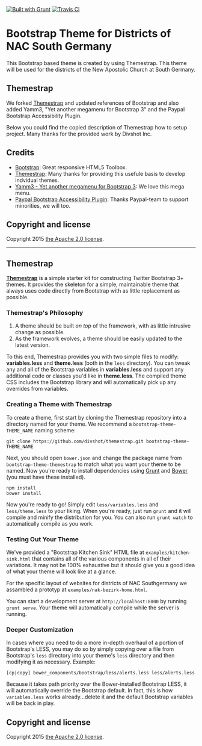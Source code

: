 [![Built with Grunt](https://cdn.gruntjs.com/builtwith.png)](http://gruntjs.com/)
[![Travis CI](https://travis-ci.org/nak-sued-webmasters/theme.svg)](https://travis-ci.org/nak-sued-webmasters/theme)

# Bootstrap Theme for Districts of NAC South Germany

This Bootstrap based theme is created by using Themestrap. 
This theme will be used for the districts of the New Apostolic Church at South Germany.

## Themestrap
We forked [Themestrap](https://github.com/divshot/themestrap) and updated references of Bootstrap and also added Yamm3, 
"Yet another megamenu for Bootstrap 3" and the Paypal Bootstrap Accessibility Plugin.

Below you could find the copied description of Themestrap how to setup project. Many thanks for the provided work by Divshot Inc.

## Credits
- [Bootstrap](http://getbootstrap.com): Great responsive HTML5 Toolbox.
- [Themestrap](https://github.com/divshot/themestrap): Many thanks for providing this usefule basis to develop indvidual themes.
- [Yamm3 - Yet another megamenu for Bootstrap 3](https://github.com/geedmo/yamm3/): We love this mega menu.
- [Paypal Bootstrap Accessibility Plugin](https://github.com/paypal/bootstrap-accessibility-plugin): Thanks Paypal-team to support minorities, we will too.

## Copyright and license

Copyright 2015 [the Apache 2.0 license](LICENSE).

----

## Themestrap
[**Themestrap**](https://github.com/divshot/themestrap) is a simple starter kit for constructing Twitter Bootstrap 3+ themes. 
It provides the skeleton for a simple, maintainable theme that always uses code directly from Bootstrap with as little replacement 
as possible.

### Themestrap's Philosophy

1. A theme should be built *on top* of the framework, with as little intrusive change as possible.
2. As the framework evolves, a theme should be easily updated to the latest version.

To this end, Themestrap provides you with two simple files to modify: **variables.less**
and **theme.less** (both in the `less` directory). You can tweak any and all of the Bootstrap variables 
in **variables.less** and support any additional code or classes you'd like in **theme.less**. The compiled
theme CSS includes the Bootstrap library and will automatically pick up any overrides from variables.

### Creating a Theme with Themestrap

To create a theme, first start by cloning the Themestrap repository into a directory named for
your theme. We recommend a `bootstrap-theme-THEME_NAME` naming scheme:

    git clone https://github.com/divshot/themestrap.git bootstrap-theme-THEME_NAME
    
Next, you should open `bower.json` and change the package name from `bootstrap-theme-themestrap`
to match what you want your theme to be named. Now you're ready to install dependencies using
[Grunt](http://gruntjs.com) and [Bower](https://github.com/bower/bower) (you must have these
installed).

    npm install
    bower install
    
Now you're ready to go! Simply edit `less/variables.less` and `less/theme.less` to your liking.
When you're ready, just run `grunt` and it will compile and minify the distribution for you.
You can also run `grunt watch` to automatically compile as you work.

### Testing Out Your Theme

We've provided a "Bootstrap Kitchen Sink" HTML file at `examples/kitchen-sink.html` that contains
all of the various components in all of their variations. It may not be 100% exhaustive but it
should give you a good idea of what your theme will look like at a glance.

For the specific layout of websites for districts of NAC Southgermany we assambled a prototyp at `examples/nak-bezirk-home.html`.

You can start a development server at `http://localhost:8000` by running `grunt serve`. Your theme will automatically compile while the server is running.

### Deeper Customization

In cases where you need to do a more in-depth overhaul of a portion of Bootstrap's LESS, you may do so by
simply copying over a file from Bootstrap's `less` directory into your theme's `less` directory and then
modifying it as necessary. Example:

    [cp|copy] bower_components/bootstrap/less/alerts.less less/alerts.less

Because it takes path priority over the Bower-installed Bootstrap LESS, it will automatically override the 
Bootstrap default. In fact, this is how `variables.less` works already...delete it and the default Bootstrap
variables will be back in play.

## Copyright and license

Copyright 2015 [the Apache 2.0 license](LICENSE).
